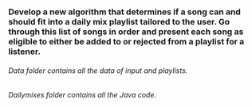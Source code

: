 <h3>Develop a new algorithm that determines if a song can and should fit into a daily mix playlist tailored to the user. Go through this list of songs in order and present each song as eligible to either be added to or rejected from a playlist for a listener.</h3>

<h6> Data folder contains all the data of input and playlists. </h6>
<h6> Dailymixes folder contains all the Java code.</h6>
